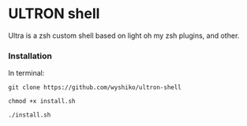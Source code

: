 # ULTRON shell

Ultra is a zsh custom shell based on light oh my zsh plugins, and other.

### Installation

In terminal:

`git clone https://github.com/wyshiko/ultron-shell`

`chmod +x install.sh`

`./install.sh`
